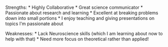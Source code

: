 Strengths:
	* Highly Collaborative
	* Great science communicator
	* Passionate about research and learning
	* Excellent at breaking problems down into small portions
	* I enjoy teaching and giving presentations on topics I'm passionate about

Weaknesses:
	* Lack Neuroscience skills (which I am learning about now to help with that)
	* Need more focus on theoretical rather than applied!